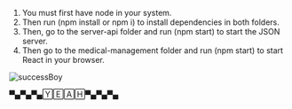 1. You must first have node in your system.
2. Then run (npm install or npm i) to install dependencies in both folders.
3. Then, go to the server-api folder and run (npm start) to start the JSON server.
4. Then go to the medical-management folder and run (npm start) to start React in your browser.

![successBoy](https://user-images.githubusercontent.com/85555891/212535277-741df068-96e0-402f-9e23-f683b76ab90c.png)

  ▀▄▀▄▀▄🅈🄴🄰🄷▀▄▀▄▀▄
